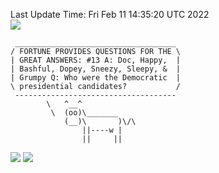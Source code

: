 Last Update Time: 
Fri Feb 11 14:35:20 UTC 2022
<br>![](https://img.shields.io/badge/%E5%A4%A7%E5%AE%B6-%E5%AE%89%E5%AE%89-green)<br>
```
 ____________________________________
/ FORTUNE PROVIDES QUESTIONS FOR THE \
| GREAT ANSWERS: #13 A: Doc, Happy,  |
| Bashful, Dopey, Sneezy, Sleepy, &  |
| Grumpy Q: Who were the Democratic  |
\ presidential candidates?           /
 ------------------------------------
        \   ^__^
         \  (oo)\_______
            (__)\       )\/\
                ||----w |
                ||     ||
```
![](https://github-readme-stats.vercel.app/api?username=chenlitw)
![](https://github-readme-stats.vercel.app/api/top-langs/?username=chenlitw)
